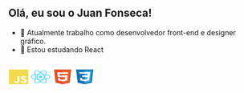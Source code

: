 ## Olá, eu sou o Juan Fonseca!

- 🔭 Atualmente trabalho como desenvolvedor front-end e designer gráfico.
- 🌱 Estou estudando React

<div style="display: inline_block"><br>
  <img align="center" alt="juan-Js" height="30" width="40" src="https://raw.githubusercontent.com/devicons/devicon/master/icons/javascript/javascript-plain.svg">
  <img align="center" alt="juan-React" height="30" width="40" src="https://raw.githubusercontent.com/devicons/devicon/master/icons/react/react-original.svg">
  <img align="center" alt="juan-HTML" height="30" width="40" src="https://raw.githubusercontent.com/devicons/devicon/master/icons/html5/html5-original.svg">
  <img align="center" alt="juan-CSS" height="30" width="40" src="https://raw.githubusercontent.com/devicons/devicon/master/icons/css3/css3-original.svg">
</div>
